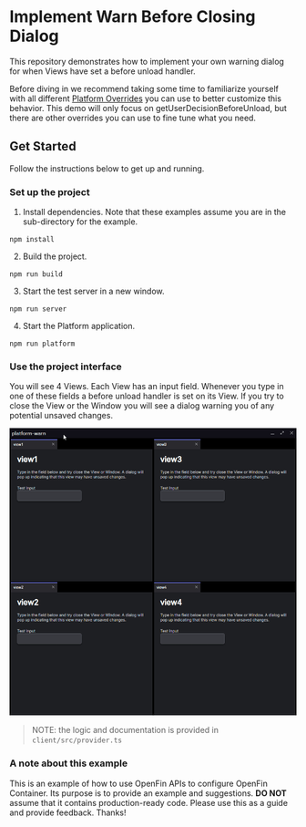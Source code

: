 # Implement Warn Before Closing Dialog

This repository demonstrates how to implement your own warning dialog for when Views have set a before unload handler.

Before diving in we recommend taking some time to familiarize yourself with all different [Platform Overrides](https://cdn.openfin.co/docs/javascript/stable/PlatformProvider.html) you can use to better customize this behavior. This demo will only focus on getUserDecisionBeforeUnload, but there are other overrides you can use to fine tune what you need.

## Get Started

Follow the instructions below to get up and running.

### Set up the project

1. Install dependencies. Note that these examples assume you are in the sub-directory for the example.

```shell
npm install
```

2. Build the project.

```shell
npm run build
```

3. Start the test server in a new window.

```shell
npm run server
```

4. Start the Platform application.

```shell
npm run platform
```

### Use the project interface

You will see 4 Views. Each View has an input field. Whenever you type in one of these fields a before unload handler is set on its View. If you try to close the View or the Window you will see a dialog warning you of any potential unsaved changes.

![warn before closing dialog](./public/assets/openfin_ZDKIEer6PC.gif)

> NOTE: the logic and documentation is provided in `client/src/provider.ts`

### A note about this example

This is an example of how to use OpenFin APIs to configure OpenFin Container. Its purpose is to provide an example and suggestions. **DO NOT** assume that it contains production-ready code. Please use this as a guide and provide feedback. Thanks!
